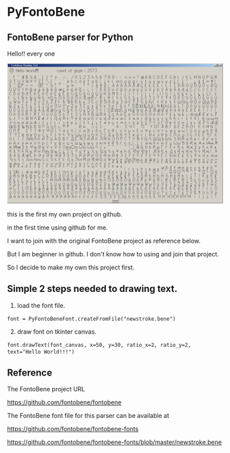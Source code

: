 # PyFontoBene
## FontoBene parser for Python

Hello!! every one

![alt text](https://github.com/metaperson/PyFontoBene/blob/master/ScreenShot/FontoBene%20Drawing%20Test.png)


this is the first my own project on github.

in the first time using github for me.

I want to join with the original FontoBene project as reference below.

But I am beginner in github. I don't know how to using and join that project.

So I decide to make my own this project first.



## Simple 2 steps needed to drawing text.

1. load the font file.

<pre><code>font = PyFontoBeneFont.createFromFile("newstroke.bene")</code></pre>
  
2. draw font on tkinter canvas.

  <pre><code>font.drawText(font_canvas, x=50, y=30, ratio_x=2, ratio_y=2, text="Hello World!!!")</code></pre>
  


## Reference

The FontoBene project URL

https://github.com/fontobene/fontobene



The FontoBene font file for this parser can be available at

https://github.com/fontobene/fontobene-fonts

https://github.com/fontobene/fontobene-fonts/blob/master/newstroke.bene

